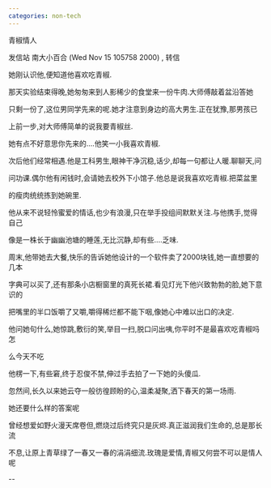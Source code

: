 ```yaml
---
categories: non-tech
---
```

青椒情人

发信站 南大小百合 (Wed Nov 15 105758 2000) , 转信



  她刚认识他,便知道他喜欢吃青椒.

那天实验结束得晚,她匆匆来到人影稀少的食堂来一份牛肉.大师傅敲着盆沿答她

只剩一份了,这位男同学先来的呢.她才注意到身边的高大男生.正在犹豫,那男孩已

上前一步,对大师傅简单的说我要青椒丝.

她有点不好意思你先来的....他笑一小我喜欢青椒.

次后他们经常相遇.他是工科男生,眼神干净沉稳,话少,却每一句都让人暖.聊聊天,问

问功课.偶尔他有闲钱时,会请她去校外下小馆子.他总是说我喜欢吃青椒.把菜盆里

的瘦肉统统拣到她碗里.

他从来不说轻怜蜜爱的情话,也少有浪漫,只在举手投组间默默关注.与他携手,觉得自己

像是一株长于幽幽池塘的睡莲,无比沉静,却有些....乏味.

周末,他带她去大餐,快乐的告诉她他设计的一个软件卖了2000块钱,她一直想要的几本

字典可以买了,还有那条小店橱窗里的真死长裙.看见灯光下他兴致勃勃的脸,她下意识的

把嘴里的半口饭嚼了又嚼,嚼得稀烂都不能下咽,像她心中难以出口的决定.

他问她句什么,她惊跳,敷衍的笑,举目一扫,脱口问出咦,你平时不是最喜欢吃青椒吗怎



么今天不吃    

他楞一下,有些窘,终于忍俊不禁,伸过手去拍了一下她的头傻瓜.

忽然间,长久以来她云夺一般彷徨顾盼的心,温柔凝聚,洒下春天的第一场雨.

她还要什么样的答案呢

曾经想爱如野火漫天席卷但,燃烧过后终究只是灰烬.真正滋润我们生命的,总是那长流



不息,让原上青草绿了一春又一春的涓涓细流.玫瑰是爱情,青椒又何尝不可以是情人呢



--

